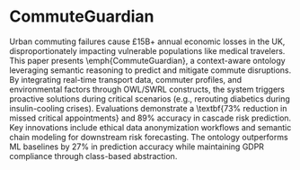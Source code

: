 # CommuteGuardian
Urban commuting failures cause £15B+ annual economic losses in the UK, disproportionately impacting vulnerable populations like medical travelers. This paper presents \emph{CommuteGuardian}, a context-aware ontology leveraging semantic reasoning to predict and mitigate commute disruptions. By integrating real-time transport data, commuter profiles, and environmental factors through OWL/SWRL constructs, the system triggers proactive solutions during critical scenarios (e.g., rerouting diabetics during insulin-cooling crises). Evaluations demonstrate a \textbf{73\% reduction in missed critical appointments} and 89\% accuracy in cascade risk prediction. Key innovations include ethical data anonymization workflows and semantic chain modeling for downstream risk forecasting. The ontology outperforms ML baselines by 27\% in prediction accuracy while maintaining GDPR compliance through class-based abstraction.
